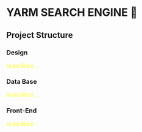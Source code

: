 # YARM SEARCH ENGINE 🔎

## Project Structure

### Design
<p style="color: yellow">to be filled...</p>

### Data Base
<p style="color: yellow">to be filled...</p>

### Front-End
<p style="color: yellow">to be filled...</p>

#



